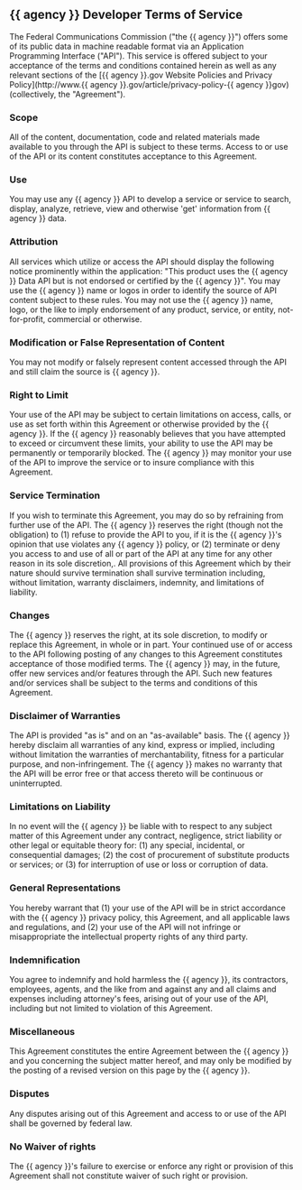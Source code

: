 ## {{ agency }} Developer Terms of Service

The Federal Communications Commission ("the {{ agency }}") offers some of its public data in machine readable format via an Application Programming Interface ("API").  This service is offered subject to your acceptance of the terms and conditions contained herein as well as any relevant sections of the [{{ agency }}.gov Website Policies and Privacy Policy](http://www.{{ agency }}.gov/article/privacy-policy-{{ agency }}gov) (collectively, the "Agreement").

### Scope

All of the content, documentation, code and related materials made available to you through the API is subject to these terms. Access to or use of the API or its content constitutes acceptance to this Agreement.

### Use

You may use any {{ agency }} API to develop a service or service to search, display, analyze, retrieve, view and otherwise 'get' information from {{ agency }} data.

### Attribution

All services which utilize or access the API should display the following notice prominently within the application: "This product uses the {{ agency }} Data API but is not endorsed or certified by the {{ agency }}".  You may use the {{ agency }} name or logos in order to identify the source of API content subject to these rules.  You may not use the {{ agency }} name, logo, or the like to imply endorsement of any product, service, or entity, not-for-profit, commercial or otherwise.

### Modification or False Representation of Content

You may not modify or falsely represent content accessed through the API and still claim the source is {{ agency }}.

### Right to Limit

Your use of the API may be subject to certain limitations on access, calls, or use as set forth within this Agreement or otherwise provided by the {{ agency }}.  If the {{ agency }} reasonably believes that you have attempted to exceed or circumvent these limits, your ability to use the API may be permanently or temporarily blocked. The {{ agency }} may monitor your use of the API to improve the service or to insure compliance with this Agreement.

### Service Termination

If you wish to terminate this Agreement, you may do so by refraining from further use of the API.  The {{ agency }} reserves the right (though not the obligation) to (1) refuse to provide the API to you, if it is the {{ agency }}'s opinion that use violates any {{ agency }} policy, or (2) terminate or deny you access to and use of all or part of the API at any time for any other reason in its sole discretion,.  All provisions of this Agreement which by their nature should survive termination shall survive termination including, without limitation, warranty disclaimers, indemnity, and limitations of liability.

### Changes

The {{ agency }} reserves the right, at its sole discretion, to modify or replace this Agreement, in whole or in part. Your continued use of or access to the API following posting of any changes to this Agreement constitutes acceptance of those modified terms.  The {{ agency }} may, in the future, offer new services and/or features through the API.  Such new features and/or services shall be subject to the terms and conditions of this Agreement.

### Disclaimer of Warranties

The API is provided "as is" and on an "as-available" basis.  The {{ agency }} hereby disclaim all warranties of any kind, express or implied, including without limitation the warranties of merchantability, fitness for a particular purpose, and non-infringement. The {{ agency }} makes no warranty that the API will be error free or that access thereto will be continuous or uninterrupted.

### Limitations on Liability

In no event will the {{ agency }} be liable with to respect to any subject matter of this Agreement under any contract, negligence, strict liability or other legal or equitable theory for: (1) any special, incidental, or consequential damages; (2) the cost of procurement of substitute products or services; or (3) for interruption of use or loss or corruption of data.

### General Representations

You hereby warrant that (1) your use of the API will be in strict accordance with the {{ agency }} privacy policy, this Agreement, and all applicable laws and regulations, and (2) your use of the API will not infringe or misappropriate the intellectual property rights of any third party.  

### Indemnification

You agree to indemnify and hold harmless the {{ agency }}, its contractors, employees, agents, and the like from and against any and all claims and expenses including attorney's fees, arising out of your use of the API, including but not limited to violation of this Agreement.

### Miscellaneous

This Agreement constitutes the entire Agreement between the {{ agency }} and you concerning the subject matter hereof, and may only be modified by the posting of a revised version on this page by the {{ agency }}.

### Disputes

Any disputes arising out of this Agreement and access to or use of the API shall be governed by federal law.

### No Waiver of rights

The {{ agency }}'s failure to exercise or enforce any right or provision of this Agreement shall not constitute waiver of such right or provision.
